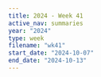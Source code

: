 ```yaml
---
title: 2024 - Week 41
active_nav: summaries
year: "2024"
type: week
filename: "wk41"
start_date: "2024-10-07"
end_date: "2024-10-13"
---
```

